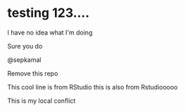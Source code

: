 # testing 123....

I have no idea what I'm doing

Sure you do

@sepkamal

Remove this repo

This cool line is from RStudio
this is also from Rstudiooooo



This is my local conflict
